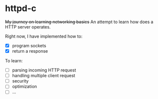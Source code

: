 # httpd-c
~~My journey on learning networking basics~~ An attempt to learn how does a HTTP server operates.

Right now, I have implemented how to:
  - [x] program sockets
  - [x] return a response

To learn:
  - [ ] parsing incoming HTTP request
  - [ ] handling multiple client request
  - [ ] security
  - [ ] optimization
  - [ ] ...
